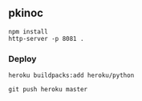 ## pkinoc

```
npm install
http-server -p 8081 .
```

### Deploy
```
heroku buildpacks:add heroku/python

git push heroku master
```
